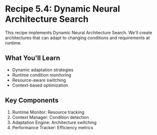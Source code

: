 # Recipe 5.4: Dynamic Neural Architecture Search

This recipe implements Dynamic Neural Architecture Search. We'll create architectures that can adapt to changing conditions and requirements at runtime.

## What You'll Learn
- Dynamic adaptation strategies
- Runtime condition monitoring
- Resource-aware switching
- Context-based optimization

## Key Components
1. Runtime Monitor: Resource tracking
2. Context Manager: Condition detection
3. Adaptation Engine: Architecture switching
4. Performance Tracker: Efficiency metrics
